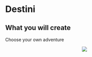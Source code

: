 #  Destini

## What you will create

Choose your own adventure

<p align="center">
<img src="https://media.giphy.com/media/dX37l6mCapW7O7HQYe/giphy.gif"/>
</p>
